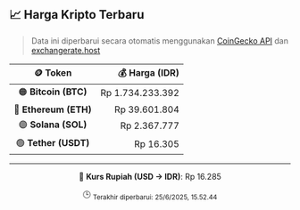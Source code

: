 

<!-- HARGA_KRIPTO -->
## 📈 Harga Kripto Terbaru

> Data ini diperbarui secara otomatis menggunakan [CoinGecko API](https://www.coingecko.com/) dan [exchangerate.host](https://exchangerate.host/)

<div align="center">

| 🪙 Token | 💰 Harga (IDR) |
|:------:|---------------:|
| 🟠 **Bitcoin (BTC)**   | Rp 1.734.233.392 |
| 🔵 **Ethereum (ETH)**  | Rp 39.601.804 |
| 🟣 **Solana (SOL)**    | Rp 2.367.777 |
| 🟢 **Tether (USDT)**   | Rp 16.305 |

---

💱 **Kurs Rupiah (USD → IDR)**: Rp 16.285

🕒 <sub>Terakhir diperbarui: 25/6/2025, 15.52.44</sub>

</div>
<!-- /HARGA_KRIPTO -->